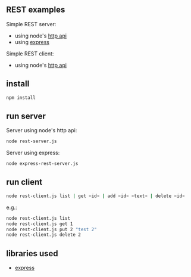 REST examples
--------------

Simple REST server:

* using node's [http api](http://nodejs.org/api/http.html)
* using [express](https://www.npmjs.org/package/express)

Simple REST client:

* using node's [http api](http://nodejs.org/api/http.html)

install
---------

```bash
npm install
```

run server
----

Server using node's http api:

```bash
node rest-server.js
```

Server using express:
```bash
node express-rest-server.js
```

run client
----------

```bash
node rest-client.js list | get <id> | add <id> <text> | delete <id>
```

e.g.:
```bash
node rest-client.js list
node rest-client.js get 1
node rest-client.js put 2 "test 2"
node rest-client.js delete 2
```

libraries used
--------------
* [express](https://www.npmjs.org/package/express)

